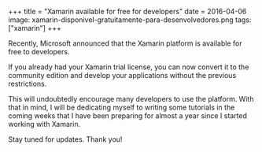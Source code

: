 +++
title = "Xamarin available for free for developers"
date = 2016-04-06
image: xamarin-disponivel-gratuitamente-para-desenvolvedores.png
tags: ["xamarin"]
+++

<p class="intro"><span class="dropcap">R</span>ecently, Microsoft announced that the Xamarin platform is available for free to developers.</p>

If you already had your Xamarin trial license, you can now convert it to the community edition and develop your applications without the previous restrictions.

This will undoubtedly encourage many developers to use the platform. With that in mind, I will be dedicating myself to writing some tutorials in the coming weeks that I have been preparing for almost a year since I started working with Xamarin.

Stay tuned for updates. Thank you!